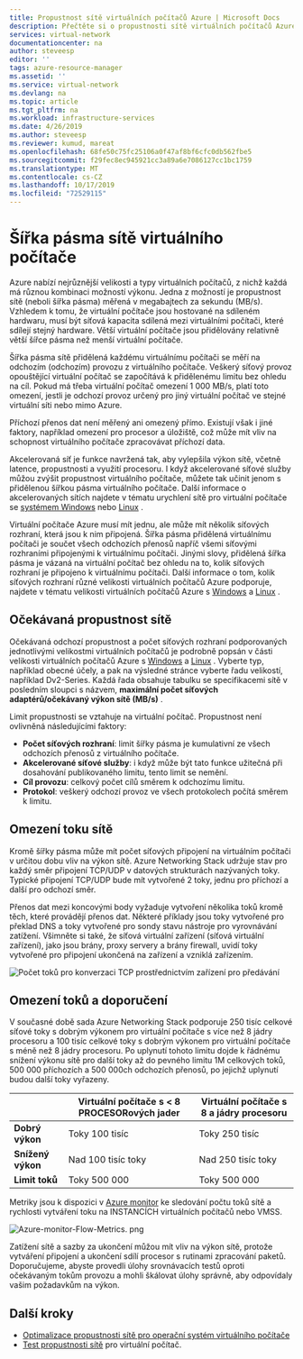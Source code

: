 ```yaml
---
title: Propustnost sítě virtuálních počítačů Azure | Microsoft Docs
description: Přečtěte si o propustnosti sítě virtuálních počítačů Azure.
services: virtual-network
documentationcenter: na
author: steveesp
editor: ''
tags: azure-resource-manager
ms.assetid: ''
ms.service: virtual-network
ms.devlang: na
ms.topic: article
ms.tgt_pltfrm: na
ms.workload: infrastructure-services
ms.date: 4/26/2019
ms.author: steveesp
ms.reviewer: kumud, mareat
ms.openlocfilehash: 68fe50c75fc25106a0f47af8bf6cfc0db562fbe5
ms.sourcegitcommit: f29fec8ec945921cc3a89a6e7086127cc1bc1759
ms.translationtype: MT
ms.contentlocale: cs-CZ
ms.lasthandoff: 10/17/2019
ms.locfileid: "72529115"
---
```

# <a name="virtual-machine-network-bandwidth"></a>Šířka pásma sítě virtuálního počítače

Azure nabízí nejrůznější velikosti a typy virtuálních počítačů, z nichž každá má různou kombinaci možností výkonu. Jedna z možností je propustnost sítě (neboli šířka pásma) měřená v megabajtech za sekundu (MB/s). Vzhledem k tomu, že virtuální počítače jsou hostované na sdíleném hardwaru, musí být síťová kapacita sdílená mezi virtuálními počítači, které sdílejí stejný hardware. Větší virtuální počítače jsou přidělovány relativně větší šířce pásma než menší virtuální počítače.
 
Šířka pásma sítě přidělená každému virtuálnímu počítači se měří na odchozím (odchozím) provozu z virtuálního počítače. Veškerý síťový provoz opouštějící virtuální počítač se započítává k přidělenému limitu bez ohledu na cíl. Pokud má třeba virtuální počítač omezení 1 000 MB/s, platí toto omezení, jestli je odchozí provoz určený pro jiný virtuální počítač ve stejné virtuální síti nebo mimo Azure.
 
Příchozí přenos dat není měřený ani omezený přímo. Existují však i jiné faktory, například omezení pro procesor a úložiště, což může mít vliv na schopnost virtuálního počítače zpracovávat příchozí data.

Akcelerovaná síť je funkce navržená tak, aby vylepšila výkon sítě, včetně latence, propustnosti a využití procesoru. I když akcelerované síťové služby můžou zvýšit propustnost virtuálního počítače, můžete tak učinit jenom s přidělenou šířkou pásma virtuálního počítače. Další informace o akcelerovaných sítích najdete v tématu urychlení sítě pro virtuální počítače se [systémem Windows](create-vm-accelerated-networking-powershell.md) nebo [Linux](create-vm-accelerated-networking-cli.md) .
 
Virtuální počítače Azure musí mít jednu, ale může mít několik síťových rozhraní, která jsou k nim připojená. Šířka pásma přidělená virtuálnímu počítači je součet všech odchozích přenosů napříč všemi síťovými rozhraními připojenými k virtuálnímu počítači. Jinými slovy, přidělená šířka pásma je vázaná na virtuální počítač bez ohledu na to, kolik síťových rozhraní je připojeno k virtuálnímu počítači. Další informace o tom, kolik síťových rozhraní různé velikosti virtuálních počítačů Azure podporuje, najdete v tématu velikosti virtuálních počítačů Azure s [Windows](../virtual-machines/windows/sizes.md?toc=%2fazure%2fvirtual-network%2ftoc.json) a [Linux](../virtual-machines/linux/sizes.md?toc=%2fazure%2fvirtual-network%2ftoc.json) . 

## <a name="expected-network-throughput"></a>Očekávaná propustnost sítě

Očekávaná odchozí propustnost a počet síťových rozhraní podporovaných jednotlivými velikostmi virtuálních počítačů je podrobně popsán v části velikosti virtuálních počítačů Azure s [Windows](../virtual-machines/windows/sizes.md?toc=%2fazure%2fvirtual-network%2ftoc.json) a [Linux](../virtual-machines/linux/sizes.md?toc=%2fazure%2fvirtual-network%2ftoc.json) . Vyberte typ, například obecné účely, a pak na výsledné stránce vyberte řadu velikostí, například Dv2-Series. Každá řada obsahuje tabulku se specifikacemi sítě v posledním sloupci s názvem, **maximální počet síťových adaptérů/očekávaný výkon sítě (MB/s)** . 

Limit propustnosti se vztahuje na virtuální počítač. Propustnost není ovlivněná následujícími faktory:
- **Počet síťových rozhraní**: limit šířky pásma je kumulativní ze všech odchozích přenosů z virtuálního počítače.
- **Akcelerované síťové služby**: i když může být tato funkce užitečná při dosahování publikovaného limitu, tento limit se nemění.
- **Cíl provozu**: celkový počet cílů směrem k odchozímu limitu.
- **Protokol**: veškerý odchozí provoz ve všech protokolech počítá směrem k limitu.

## <a name="network-flow-limits"></a>Omezení toku sítě

Kromě šířky pásma může mít počet síťových připojení na virtuálním počítači v určitou dobu vliv na výkon sítě. Azure Networking Stack udržuje stav pro každý směr připojení TCP/UDP v datových strukturách nazývaných toky. Typické připojení TCP/UDP bude mít vytvořené 2 toky, jednu pro příchozí a další pro odchozí směr. 

Přenos dat mezi koncovými body vyžaduje vytvoření několika toků kromě těch, které provádějí přenos dat. Některé příklady jsou toky vytvořené pro překlad DNS a toky vytvořené pro sondy stavu nástroje pro vyrovnávání zatížení. Všimněte si také, že síťová virtuální zařízení (síťová virtuální zařízení), jako jsou brány, proxy servery a brány firewall, uvidí toky vytvořené pro připojení ukončená na zařízení a vzniklá zařízením. 

![Počet toků pro konverzaci TCP prostřednictvím zařízení pro předávání](media/virtual-machine-network-throughput/flow-count-through-network-virtual-appliance.png)

## <a name="flow-limits-and-recommendations"></a>Omezení toků a doporučení

V současné době sada Azure Networking Stack podporuje 250 tisíc celkové síťové toky s dobrým výkonem pro virtuální počítače s více než 8 jádry procesoru a 100 tisíc celkové toky s dobrým výkonem pro virtuální počítače s méně než 8 jádry procesoru. Po uplynutí tohoto limitu dojde k řádnému snížení výkonu sítě pro další toky až do pevného limitu 1M celkových toků, 500 000 příchozích a 500 000ch odchozích přenosů, po jejichž uplynutí budou další toky vyřazeny.

||Virtuální počítače s < 8 PROCESORových jader|Virtuální počítače s 8 a jádry procesoru|
|---|---|---|
|<b>Dobrý výkon</b>|Toky 100 tisíc |Toky 250 tisíc|
|<b>Snížený výkon</b>|Nad 100 tisíc toky|Nad 250 tisíc toky|
|<b>Limit toků</b>|Toky 500 000|Toky 500 000|

Metriky jsou k dispozici v [Azure monitor](../azure-monitor/platform/metrics-supported.md#microsoftcomputevirtualmachines) ke sledování počtu toků sítě a rychlosti vytváření toku na INSTANCÍCH virtuálních počítačů nebo VMSS.

![Azure-monitor-Flow-Metrics. png](media/virtual-machine-network-throughput/azure-monitor-flow-metrics.png)

Zatížení sítě a sazby za ukončení můžou mít vliv na výkon sítě, protože vytváření připojení a ukončení sdílí procesor s rutinami zpracování paketů. Doporučujeme, abyste provedli úlohy srovnávacích testů oproti očekávaným tokům provozu a mohli škálovat úlohy správně, aby odpovídaly vašim požadavkům na výkon. 

## <a name="next-steps"></a>Další kroky

- [Optimalizace propustnosti sítě pro operační systém virtuálního počítače](virtual-network-optimize-network-bandwidth.md)
- [Test propustnosti sítě](virtual-network-bandwidth-testing.md) pro virtuální počítač.
